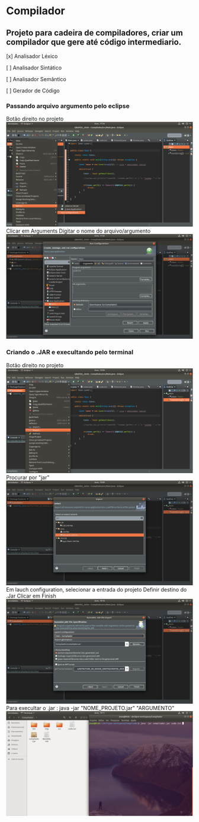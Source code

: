 # Compilador
## Projeto para cadeira de compiladores, criar um compilador que gere até código intermediario.
 [x] Analisador Léxico

 [ ] Analisador Sintático

 [ ] Analisador Semântico

 [ ] Gerador de Código

### Passando arquivo argumento pelo eclipse

Botão direito no projeto
![alt text](/img/parte1.png "Parte 1")
Clicar em Arguments
Digitar o nome do arquivo/argumento
![alt text](/img/parte2.png "Parte 2")




### Criando o .JAR e execultando pelo terminal

Botão direito no projeto
![alt text](/img/jarConsp1.png "Jar p1")
Procurar por "jar"
![alt text](/img/jarConsp2.png "Jar p2")
Em lauch configuration, selecionar a entrada do projeto
Definir destino do .Jar
Clicar em Finish
![alt text](/img/jarConsp3.png "Jar p3")
Para execultar o .jar : java -jar "NOME_PROJETO.jar" "ARGUMENTO"
![alt text](/img/jarConsp4.png "Jar p4")
